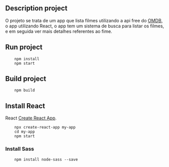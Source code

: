 ## Description project

O projeto se trata de um app que lista filmes utilizando a api free do [OMDB](http://www.omdbapi.com/), o app utilizando React, o app tem um sistema de busca para  listar os filmes, e em seguida ver mais detalhes referentes ao fime.

## Run project

```
	npm install
	npm start
```

## Build project

```
	npm build 
```

## Install React 

React [Create React App](https://github.com/facebook/create-react-app).

``` 
	npx create-react-app my-app
	cd my-app
	npm start 
```

### Install Sass

```
	npm install node-sass --save
```